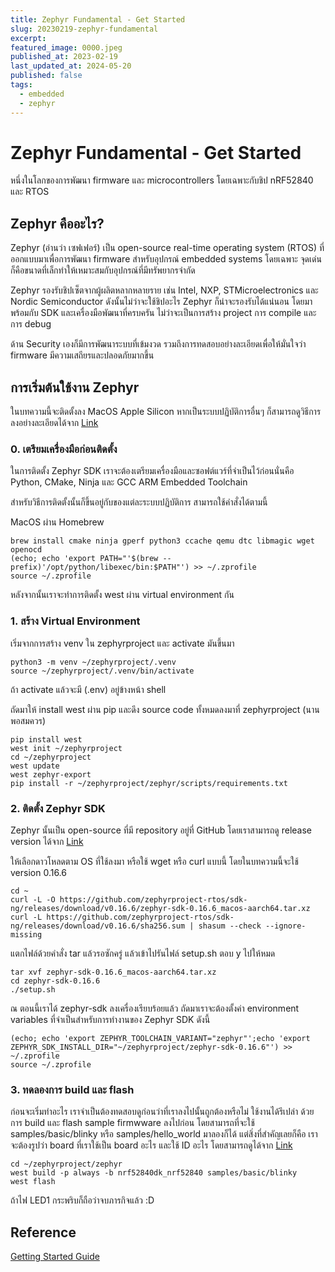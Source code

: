```yaml
---
title: Zephyr Fundamental - Get Started
slug: 20230219-zephyr-fundamental
excerpt:
featured_image: 0000.jpeg
published_at: 2023-02-19
last_updated_at: 2024-05-20
published: false
tags:
  - embedded
  - zephyr
---
```


# Zephyr Fundamental - Get Started

หนึ่งในโลกของการพัฒนา firmware และ microcontrollers โดยเฉพาะกับชิป nRF52840 และ RTOS

## Zephyr คืออะไร?

Zephyr (อ่านว่า เซฟเฟอร์) เป็น open-source real-time operating system (RTOS) ที่ออกแบบมาเพื่อการพัฒนา firmware สำหรับอุปกรณ์ embedded systems โดยเฉพาะ จุดเด่นก็คือขนาดที่เล็กทำให้เหมาะสมกับอุปกรณ์ที่มีทรัพยากรจำกัด

Zephyr รองรับชิปเซ็ตจากผู้ผลิตหลากหลายราย เช่น Intel, NXP, STMicroelectronics และ Nordic Semiconductor ดังนั้นไม่ว่าจะใช้ชิปอะไร Zephyr ก็น่าจะรองรับได้แน่นอน โดยมาพร้อมกับ SDK และเครื่องมือพัฒนาที่ครบครัน ไม่ว่าจะเป็นการสร้าง project การ compile และการ debug

ด้าน Security เองก็มีการพัฒนาระบบที่เข้มงวด รวมถึงการทดสอบอย่างละเอียดเพื่อให้มั่นใจว่า firmware มีความเสถียรและปลอดภัยมากขึ้น

## การเริ่มต้นใช้งาน Zephyr

ในบทความนี้จะติดตั้งลง MacOS Apple Silicon หากเป็นระบบปฏิบัติการอื่นๆ ก็สามารถดูวิธีการลงอย่างละเอียดได้จาก [Link](https://docs.zephyrproject.org/latest/develop/getting_started/index.html)

### 0. เตรียมเครื่องมือก่อนติดตั้ง

ในการติดตั้ง Zephyr SDK เราจะต้องเตรียมเครื่องมือและซอฟต์แวร์ที่จำเป็นไว้ก่อนนั่นคือ Python, CMake, Ninja และ GCC ARM Embedded Toolchain

สำหรับวิธีการติดตั้งนั้นก็ขึ้นอยู่กับของแต่ละระบบปฏิบัติการ สามารถใช้คำสั่งได้ตามนี้

MacOS ผ่าน Homebrew

```shell
brew install cmake ninja gperf python3 ccache qemu dtc libmagic wget openocd
(echo; echo 'export PATH="'$(brew --prefix)'/opt/python/libexec/bin:$PATH"') >> ~/.zprofile
source ~/.zprofile
```

หลังจากนั้นเราจะทำการติดตั้ง west ผ่าน virtual environment กัน

### 1. สร้าง Virtual Environment

เริ่มจากการสร้าง venv ใน zephyrproject และ activate มันขึ้นมา

```shell
python3 -m venv ~/zephyrproject/.venv
source ~/zephyrproject/.venv/bin/activate
```

ถ้า activate แล้วจะมี (.env) อยู่ข้างหน้า shell

ถัดมาให้ install west ผ่าน pip และดึง source code ทั้งหมดลงมาที่ zephyrproject (นานพอสมควร)

```shell
pip install west
west init ~/zephyrproject
cd ~/zephyrproject
west update
west zephyr-export
pip install -r ~/zephyrproject/zephyr/scripts/requirements.txt
```

### 2. ติดตั้ง Zephyr SDK

Zephyr นั้นเป็น open-source ที่มี repository อยู่ที่ GitHub โดยเราสามารถดู release version ได้จาก [Link](https://github.com/zephyrproject-rtos/sdk-ng/releases)

ให้เลือกดาวโหลดตาม OS ที่ใช้ลงมา หรือใช้ wget หรือ curl แบบนี้ โดยในบทความนี้จะใช้ version 0.16.6

```shell
cd ~
curl -L -O https://github.com/zephyrproject-rtos/sdk-ng/releases/download/v0.16.6/zephyr-sdk-0.16.6_macos-aarch64.tar.xz
curl -L https://github.com/zephyrproject-rtos/sdk-ng/releases/download/v0.16.6/sha256.sum | shasum --check --ignore-missing
```

แตกไฟล์ด้วยคำสั่ง tar แล้วรอซักครู่ แล้วเข้าไปรันไฟล์ setup.sh ตอบ y ไปให้หมด

```shell
tar xvf zephyr-sdk-0.16.6_macos-aarch64.tar.xz
cd zephyr-sdk-0.16.6
./setup.sh
```

ณ ตอนนี้เราได้ zephyr-sdk ลงเครื่องเรียบร้อยแล้ว ถัดมาเราจะต้องตั้งค่า environment variables ที่จำเป็นสำหรับการทำงานของ Zephyr SDK ดังนี้

```shell
(echo; echo 'export ZEPHYR_TOOLCHAIN_VARIANT="zephyr"';echo 'export ZEPHYR_SDK_INSTALL_DIR="~/zephyrproject/zephyr-sdk-0.16.6"') >> ~/.zprofile
source ~/.zprofile
```

### 3. ทดลองการ build และ flash

ก่อนจะเริ่มทำอะไร เราจำเป็นต้องทดสอบดูก่อนว่าที่เราลงไปนั้นถูกต้องหรือไม่ ใช้งานได้รึเปล่า ด้วยการ build และ flash sample firmwware ลงไปก่อน โดยสามารถที่จะใช้ samples/basic/blinky หรือ samples/hello_world มาลองก็ได้ แต่สิ่งที่สำคัญเลยก็คือ เราจะต้องรูปว่า board ที่เราใช้เป็น board อะไร และใช้ ID อะไร โดยสามารถดูได้จาก [Link](https://docs.zephyrproject.org/latest/boards/index.html#boards)

```shell
cd ~/zephyrproject/zephyr
west build -p always -b nrf52840dk_nrf52840 samples/basic/blinky
west flash
```

ถ้าไฟ LED1 กระพริบก็ถือว่าจบภารกิจแล้ว :D

## Reference

[Getting Started Guide](https://docs.zephyrproject.org/latest/develop/getting_started/index.html)
